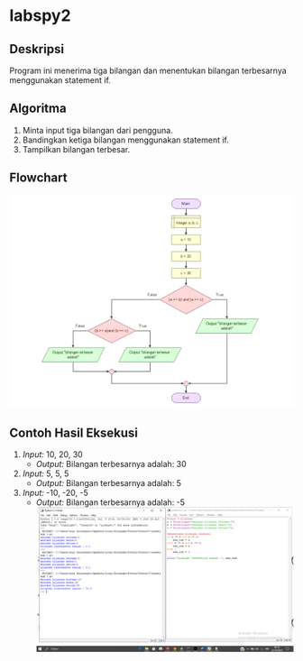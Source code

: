 # labspy2

## Deskripsi
Program ini menerima tiga bilangan dan menentukan bilangan terbesarnya menggunakan statement if.

## Algoritma
1. Minta input tiga bilangan dari pengguna.
2. Bandingkan ketiga bilangan menggunakan statement if.
3. Tampilkan bilangan terbesar.

## Flowchart
![alt text](https://github.com/wigifrisdyanto/labspy02/blob/main/Screenshot%20(25).png?raw=true)

## Contoh Hasil Eksekusi
1. *Input:* 10, 20, 30
   - *Output:* Bilangan terbesarnya adalah: 30
2. *Input:* 5, 5, 5
   - *Output:* Bilangan terbesarnya adalah: 5
3. *Input:* -10, -20, -5
   - *Output:* Bilangan terbesarnya adalah: -5
![alt text](https://github.com/wigifrisdyanto/labspy02/blob/main/Screenshot%20(23).png?raw=true)
